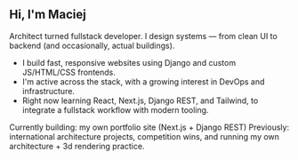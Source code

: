 ## Hi, I'm Maciej
Architect turned fullstack developer. I design systems — from clean UI to backend (and occasionally, actual buildings).

- I build fast, responsive websites using Django and custom JS/HTML/CSS frontends.
- I'm active across the stack, with a growing interest in DevOps and infrastructure.
- Right now learning React, Next.js, Django REST, and Tailwind, to integrate a fullstack workflow with modern tooling.

Currently building: my own portfolio site (Next.js + Django REST)
Previously: international architecture projects, competition wins, and running my own architecture + 3d rendering practice.

<!--
**m-abramczyk/m-abramczyk** is a ✨ _special_ ✨ repository because its `README.md` (this file) appears on your GitHub profile.

Here are some ideas to get you started:

- 🔭 I’m currently working on ...
- 🌱 I’m currently learning ...
- 👯 I’m looking to collaborate on ...
- 🤔 I’m looking for help with ...
- 💬 Ask me about ...
- 📫 How to reach me: ...
- 😄 Pronouns: ...
- ⚡ Fun fact: ...
-->

